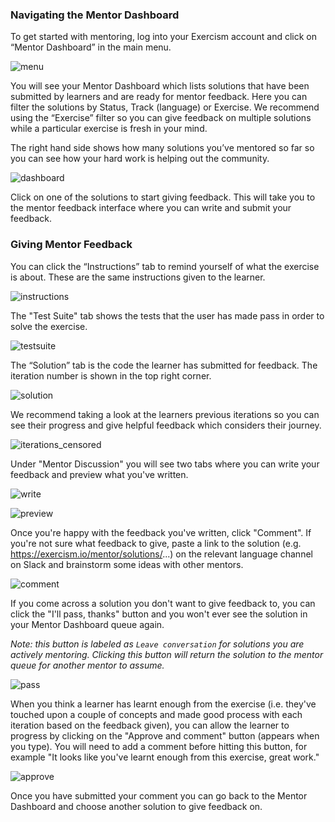 ### Navigating the Mentor Dashboard
To get started with mentoring, log into your Exercism account and click on “Mentor Dashboard” in the main menu.

![menu](https://user-images.githubusercontent.com/5421823/42646491-efd24170-85f8-11e8-9284-87929f379f39.png)

You will see your Mentor Dashboard which lists solutions that have been submitted by learners and are ready for mentor feedback. Here you can filter the solutions by Status, Track (language) or Exercise. We recommend using the “Exercise” filter so you can give feedback on multiple solutions while a particular exercise is fresh in your mind.

The right hand side shows how many solutions you’ve mentored so far so you can see how your hard work is helping out the community.

![dashboard](https://user-images.githubusercontent.com/5421823/42657796-40b30242-861b-11e8-9f98-112665eb4e99.png)

Click on one of the solutions to start giving feedback. This will take you to the mentor feedback interface where you can write and submit your feedback.

### Giving Mentor Feedback 

You can click the “Instructions” tab to remind yourself of what the exercise is about. These are the same instructions given to the learner. 

![instructions](https://user-images.githubusercontent.com/5421823/42658359-fb059e42-861c-11e8-8b91-cb8e1e83f38e.png)

The "Test Suite" tab shows the tests that the user has made pass in order to solve the exercise.

![testsuite](https://user-images.githubusercontent.com/5421823/42658351-f5cd79f4-861c-11e8-9190-9a41fa863f69.png)


The “Solution” tab is the code the learner has submitted for feedback. The iteration number is shown in the top right corner. 

![solution](https://user-images.githubusercontent.com/5421823/42658374-086b9c94-861d-11e8-8b11-22767a49049d.png)

We recommend taking a look at the learners previous iterations so you can see their progress and give helpful feedback which considers their journey. 

![iterations_censored](https://user-images.githubusercontent.com/5421823/42646801-e43aaa04-85f9-11e8-8915-9cb519db47bc.jpg)

Under "Mentor Discussion" you will see two tabs where you can write your feedback and preview what you've written.

![write](https://user-images.githubusercontent.com/5421823/42646496-f0e26ed2-85f8-11e8-97f2-55b96760053e.png)

![preview](https://user-images.githubusercontent.com/5421823/42646493-f03d4286-85f8-11e8-89bf-8a303f0e897b.png)

Once you're happy with the feedback you've written, click "Comment". If you're not sure what feedback to give, paste a link to the solution (e.g. https://exercism.io/mentor/solutions/...) on the relevant language channel on Slack and brainstorm some ideas with other mentors.

![comment](https://user-images.githubusercontent.com/5421823/42646488-ef0c7aa8-85f8-11e8-840e-bdfdf748bcae.png)

If you come across a solution you don't want to give feedback to, you can click the "I'll pass, thanks" button and you won't ever see the solution in your Mentor Dashboard queue again.

_Note: this button is labeled as `Leave conversation` for solutions you are actively mentoring.  Clicking this button will return the solution to the mentor queue for another mentor to assume._

![pass](https://user-images.githubusercontent.com/5421823/42646492-f0077750-85f8-11e8-8621-e77da7ec018f.png)

When you think a learner has learnt enough from the exercise (i.e. they've touched upon a couple of concepts and made good process with each iteration based on the feedback given), you can allow the learner to progress by clicking on the "Approve and comment" button (appears when you type). You will need to add a comment before hitting this button, for example "It looks like you've learnt enough from this exercise, great work."

![approve](https://user-images.githubusercontent.com/5421823/42646486-eecd1a3e-85f8-11e8-92de-d7d34298a3f6.png)

Once you have submitted your comment you can go back to the Mentor Dashboard and choose another solution to give feedback on.
